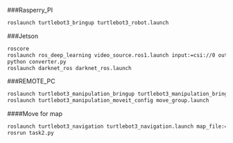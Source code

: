 ###Rasperry_PI
```sh
roslaunch turtlebot3_bringup turtlebot3_robot.launch	
```
	
###Jetson	
```sh
roscore
roslaunch ros_deep_learning video_source.ros1.launch input:=csi://0 output:=display://0
python converter.py
roslaunch darknet_ros darknet_ros.launch
```        
              
###REMOTE_PC
```sh
roslaunch turtlebot3_manipulation_bringup turtlebot3_manipulation_bringup.launch
roslaunch turtlebot3_manipulation_moveit_config move_group.launch
```
	
####Move for map
```sh
roslaunch turtlebot3_navigation turtlebot3_navigation.launch map_file:=$HOME/empty_arena_new.yaml open_rviz:=false
rosrun task2.py
```
